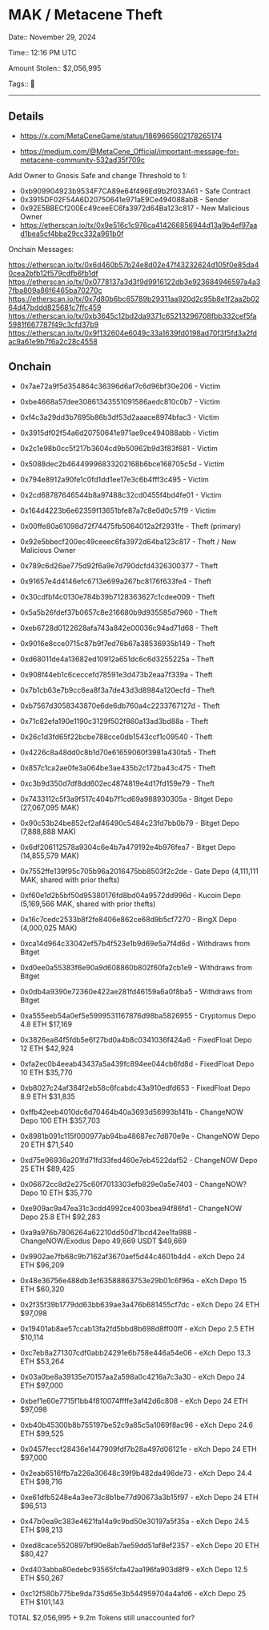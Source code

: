# MAK / Metacene Theft

Date:: November 29, 2024

Time:: 12:16 PM UTC

Amount Stolen:: $2,056,995

Tags:: 🔑

---


## Details

- https://x.com/MetaCeneGame/status/1869665602178265174

- https://medium.com/@MetaCene_Official/important-message-for-metacene-community-532ad35f709c


Add Owner to Gnosis Safe and change Threshold to 1:

- 0xb909904923b9534F7CA89e64f496Ed9b2f033A61 - Safe Contract
- 0x3915DF02F54A6D20750641e971aE9Ce494088abB - Sender
- 0x92E5BBECf200Ec49ceeEC6fa3972d64Ba123c817 - New Malicious Owner
- https://etherscan.io/tx/0x9e516c1c976ca414266856944d13a9b4ef97aad1bea5cf4bba29cc332a961b0f


Onchain Messages:

https://etherscan.io/tx/0x6d460b57b24e8d02e47f43232624d105f0e85da40cea2bfb12f579cdfb6fb1df
https://etherscan.io/tx/0x0778137a3d3f9d9916122db3e923684946597a4a37fba809a86f6465ba70270c
https://etherscan.io/tx/0x7d80b6bc65789b29311aa920d2c95b8e1f2aa2b0264d47bddd825681c7ffc459
https://etherscan.io/tx/0xb3645c12bd2da9371c65213296708fbb332cef5fa5981f667787f49c3cfd37b9
https://etherscan.io/tx/0x9f132604e6049c33a1639fd0198ad70f3f5fd3a2fdac9a61e9b7f6a2c28c4558


## Onchain

- 0x7ae72a9f5d354864c36396d6af7c6d96bf30e206 - Victim
- 0xbe4668a57dee30861343551091586aedc810c0b7 - Victim
- 0xf4c3a29dd3b7695b86b3df53d2aaace8974bfac3 - Victim
- 0x3915df02f54a6d20750641e971ae9ce494088abb - Victim
- 0x2c1e98b0cc5f217b3604cd9b50962b9d3f83f681 - Victim
- 0x5088dec2b46449996833202168b6bce168705c5d - Victim
- 0x794e8912a90fe1c0fd1dd1ee17e3c6b4fff3c495 - Victim
- 0x2cd68787646544b8a97488c32cd0455f4bd4fe01 - Victim
- 0x164d4223b6e62359f13651bfe87a7c8e0d0c57f9 - Victim

- 0x00ffe80a61098d72f74475fb5064012a2f2931fe - Theft (primary)
- 0x92e5bbecf200ec49ceeec6fa3972d64ba123c817 - Theft / New Malicious Owner
- 0x789c6d26ae775d92f6a9e7d790dcfd4326300377 - Theft
- 0x91657e4d4146efc6713e699a267bc8176f633fe4 - Theft
- 0x30cdfbf4c0130e784b39b7128363627c1cdee009 - Theft
- 0x5a5b26fdef37b0657c8e216680b9d935585d7960 - Theft
- 0xeb6728d0122628afa743a842e00036c94ad71d68 - Theft
- 0x9016e8cce0715c87b9f7ed76b67a38536935b149 - Theft
- 0xd68011de4a13682ed10912a651dc6c6d3255225a - Theft
- 0x908f44eb1c6ceccefd78591e3d473b2eaa7f339a - Theft
- 0x7b1cb63e7b9cc6ea8f3a7de43d3d8984a120ecfd - Theft
- 0xb7567d3058343870e6de6db760a4c2233767127d - Theft
- 0x71c82efa190e1190c3129f502f860a13ad3bd88a - Theft
- 0x26c1d3fd65f22bcbe788cce0db1543ccf1c09540 - Theft
- 0x4226c8a48dd0c8b1d70e61659060f3981a430fa5 - Theft
- 0x857c1ca2ae0fe3a064be3ae435b2c172ba43c475 - Theft
- 0xc3b9d350d7df8dd602ec4874819e4d17fd159e79 - Theft

- 0x7433112c5f3a9f517c404b7f1cd69a988930305a - Bitget Depo (27,067,095 MAK)
- 0x90c53b24be852cf2af46490c5484c23fd7bb0b79 - Bitget Depo  (7,888,888 MAK)
- 0x6df206112578a9304c6e4b7a479192e4b976fea7 - Bitget Depo (14,855,579 MAK)
- 0x7552ffe139f95c705b96a2016475bb8503f2c2de - Gate Depo (4,111,111 MAK, shared with prior thefts)
- 0xf60e1d2b5bf50d95380176fd8bd04a9572dd996d - Kucoin Depo  (5,169,566 MAK, shared with prior thefts)
- 0x16c7cedc2533b8f2fe8406e862ce68d9b5cf7270 - BingX Depo (4,000,025 MAK)

- 0xca14d964c33042ef57b4f523e1b9d69e5a7f4d6d - Withdraws from Bitget
- 0xd0ee0a55383f6e90a9d608860b802f60fa2cb1e9 - Withdraws from Bitget
- 0x0db4a9390e72360e422ae281fd46159a6a0f8ba5 - Withdraws from Bitget

- 0xa555eeb54a0ef5e5999531167876d98ba5826955 - Cryptomus Depo        4.8 ETH              $17,169
- 0x3826ea84f5fdb5e6f27bd0a4b8c0341036f424a6 - FixedFloat Depo       12 ETH               $42,924
- 0xfa2ec0b4eeab43437a5a439fc894ee044cb6fd8d - FixedFloat Depo       10 ETH               $35,770
- 0xb8027c24af384f2eb58c6fcabdc43a910edfd653 - FixedFloat Depo       8.9 ETH              $31,835
- 0xffb42eeb4010dc6d70464b40a3693d56993b141b - ChangeNOW Depo        100 ETH             $357,703
- 0x8981b091c115f000977ab94ba48687ec7d870e9e - ChangeNOW Depo        20 ETH               $71,540
- 0xd75e96936a201fd71fd33fed460e7eb4522daf52 - ChangeNOW Depo        25 ETH               $89,425
- 0x06672cc8d2e275c60f7013303efb829e0a5e7403 - ChangeNOW? Depo       10 ETH               $35,770
- 0xe909ac9a47ea31c3cdd4992ce4003bea94f86fd1 - ChangeNOW Depo        25.8 ETH             $92,283
- 0xa9a976b7806264a62210dd50d71bcd42ee1fa988 - ChangeNOW/Exodus Depo 49,669 USDT          $49,669

- 0x9902ae7fb68c9b7162af3670aef5d44c4601b4d4 - eXch Depo             24 ETH               $96,209
- 0x48e36756e488db3ef63588863753e29b01c6f96a - eXch Depo             15 ETH               $60,320
- 0x2f35f39b1779dd63bb639ae3a476b681455cf7dc - eXch Depo             24 ETH               $97,098
- 0x19401ab8ae57ccab13fa2fd5bbd8b698d8ff00ff - eXch Depo             2.5 ETH              $10,114
- 0xc7eb8a271307cdf0abb24291e6b758e446a54e06 - eXch Depo             13.3 ETH             $53,264
- 0x03a0be8a39135e70157aa2a598a0c4216a7c3a30 - eXch Depo             24 ETH               $97,000
- 0xbef1e60e7715f1bb4f810074ffffe3af42d6c808 - eXch Depo             24 ETH               $97,098
- 0xb40b45300b8b755197be52c9a85c5a1069f8ac96 - eXch Depo             24.6 ETH             $99,525
- 0x0457feccf28436e1447909fdf7b28a497d06121e - eXch Depo             24 ETH               $97,000
- 0x2eab6516ffb7a226a30648c39f9b482da496de73 - eXch Depo             24.4 ETH             $98,716
- 0xe61dfb5248e4a3ee73c8b1be77d90673a3b15f97 - eXch Depo             24 ETH               $96,513
- 0x47b0ea9c383e4621fa14a9c9bd50e30197a5f35a - eXch Depo             24.5 ETH             $98,213
- 0xed8cace5520897bf90e8ab7ae59dd51af8ef2357 - eXch Depo             20 ETH               $80,427
- 0xd403abba80edebc93565fcfa42aa196fa903d8f9 - eXch Depo             12.5 ETH             $50,267
- 0xc12f580b775be9da735d65e3b544959704a4afd6 - eXch Depo             25 ETH              $101,143

TOTAL $2,056,995 + 9.2m Tokens still unaccounted for?


